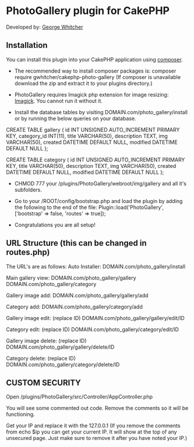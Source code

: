 # PhotoGallery plugin for CakePHP

Developed by: [George Whitcher](http://georgewhitcher.com)

## Installation

You can install this plugin into your CakePHP application using [composer](http://getcomposer.org).

* The recommended way to install composer packages is: composer require gwhitcher/cakephp-photo-gallery (If composer is unavailable download the zip and extract it to your plugins directory.)

* PhotoGallery requires Imagick php extension for image resizing: [Imagick](http://php.net/manual/en/imagick.setup.php).  You cannot run it without it.

* Install the database tables by visiting DOMAIN.com/photo_gallery/install or by running the below queries on your database.

CREATE TABLE gallery (
    id INT UNSIGNED AUTO_INCREMENT PRIMARY KEY,
    category_id INT(11),
    title VARCHAR(50),
    description TEXT,
    img VARCHAR(50),
    created DATETIME DEFAULT NULL,
    modified DATETIME DEFAULT NULL
);

CREATE TABLE category (
    id INT UNSIGNED AUTO_INCREMENT PRIMARY KEY,
    title VARCHAR(50),
    description TEXT,
    img VARCHAR(50),
    created DATETIME DEFAULT NULL,
    modified DATETIME DEFAULT NULL
);

* CHMOD 777 your /plugins/PhotoGallery/webroot/img/gallery and all it's subfolders.

* Go to your /ROOT/config/bootstrap.php and load the plugin by adding the following to the end of the file: Plugin::load('PhotoGallery', ['bootstrap' => false, 'routes' => true]);

* Congratulations you are all setup!


## URL Structure (this can be changed in routes.php)

The URL's are as follows:
Auto Installer:
DOMAIN.com/photo_gallery/install

Main gallery view:
DOMAIN.com/photo_gallery/gallery
DOMAIN.com/photo_gallery/category

Gallery image add:
DOMAIN.com/photo_gallery/gallery/add

Category add:
DOMAIN.com/photo_gallery/category/add

Gallery image edit: (replace ID)
DOMAIN.com/photo_gallery/gallery/edit/ID

Category edit: (replace ID)
DOMAIN.com/photo_gallery/category/edit/ID

Gallery image delete: (replace ID)
DOMAIN.com/photo_gallery/gallery/delete/ID

Category delete: (replace ID)
DOMAIN.com/photo_gallery/category/delete/ID


## CUSTOM SECURITY

Open /plugins/PhotoGallery/src/Controller/AppController.php

You will see some commented out code.  Remove the comments so it will be functioning.

Get your IP and replace it with the 127.0.0.1 (If you remove the comments from echo $ip you can get your current IP.  It will show at the top of any unsecured page. Just make sure to remove it after you have noted your IP.)